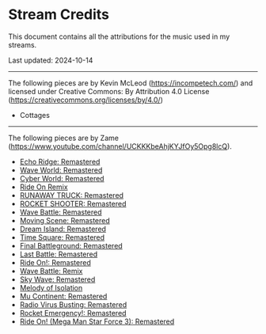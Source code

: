 # Stream Credits

This document contains all the attributions for the music used in my streams.

Last updated: 2024-10-14

---

The following pieces are by Kevin McLeod (https://incompetech.com/) and licensed under Creative Commons: By Attribution 4.0 License (https://creativecommons.org/licenses/by/4.0/)

* Cottages

---

The following pieces are by Zame (https://www.youtube.com/channel/UCKKKbeAhjKYJfOy5Opg8lcQ).

* [Echo Ridge: Remastered](https://www.youtube.com/watch?v=ahCLKU6zFUY)
* [Wave World: Remastered](https://www.youtube.com/watch?v=rVemYwBvpek)
* [Cyber World: Remastered](https://www.youtube.com/watch?v=bGamdqv1CQM)
* [Ride On Remix](https://www.youtube.com/watch?v=RzTv4_JCydY)
* [RUNAWAY TRUCK: Remastered](https://www.youtube.com/watch?v=Csgguluyo0E)
* [ROCKET SHOOTER: Remastered](https://www.youtube.com/watch?v=P570rnubRNU)
* [Wave Battle: Remastered](https://www.youtube.com/watch?v=RIrZM-P2sCI)
* [Moving Scene: Remastered](https://www.youtube.com/watch?v=WWv94aaUnnc)
* [Dream Island: Remastered](https://www.youtube.com/watch?v=KBKrhzrSZDw)
* [Time Square: Remastered](https://www.youtube.com/watch?v=UFlgqIauy2g)
* [Final Battleground: Remastered](https://www.youtube.com/watch?v=Xcx0hWv2Iuk)
* [Last Battle: Remastered](https://www.youtube.com/watch?v=o9XzhFPb6rE)
* [Ride On!: Remastered](https://www.youtube.com/watch?v=WpwZiLUEsWg)
* [Wave Battle: Remix](https://www.youtube.com/watch?v=DtHsZp2Ow-8)
* [Sky Wave: Remastered](https://www.youtube.com/watch?v=JteKqJbN4fg)
* [Melody of Isolation](https://www.youtube.com/watch?v=eRetRa3Qn-s)
* [Mu Continent: Remastered](https://www.youtube.com/watch?v=8UQt40k4WmE)
* [Radio Virus Busting: Remastered](https://www.youtube.com/watch?v=ceLLFeVEKZI)
* [Rocket Emergency!: Remastered](https://www.youtube.com/watch?v=IBSZ6i_FmLU)
* [Ride On! (Mega Man Star Force 3): Remastered](https://www.youtube.com/watch?v=KyCClUyzIP4)
